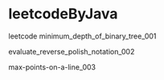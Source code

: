 # leetcodeByJava
leetcode
minimum_depth_of_binary_tree_001
<p>evaluate_reverse_polish_notation_002
<p>max-points-on-a-line_003
